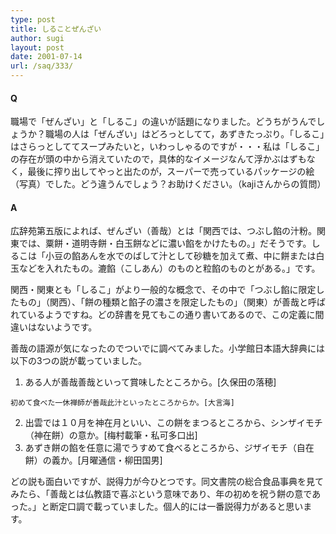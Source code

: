 ```yaml
---
type: post
title: しることぜんざい
author: sugi
layout: post
date: 2001-07-14
url: /saq/333/
---
```

#### Q 

職場で「ぜんざい」と「しるこ」の違いが話題になりました。どうちがうんでしょうか？職場の人は「ぜんざい」はどろっとしてて，あずきたっぷり。「しるこ」はさらっとしててスープみたいと，いわっしゃるのですが・・・私は「しるこ」の存在が頭の中から消えていたので，具体的なイメージなんて浮かぶはずもなく，最後に搾り出してやっと出たのが，スーパーで売っているパッケージの絵（写真）でした。どう違うんでしょう？お助けください。（kajiさんからの質問）

#### A 

広辞苑第五版によれば、ぜんざい（善哉）とは「関西では、つぶし餡の汁粉。関東では、粟餅・道明寺餅・白玉餅などに濃い餡をかけたもの。」だそうです。しるこは「小豆の餡あんを水でのばして汁として砂糖を加えて煮、中に餅または白玉などを入れたもの。漉餡（こしあん）のものと粒餡のものとがある。」です。

関西・関東とも「しるこ」がより一般的な概念で、その中で「つぶし餡に限定したもの」（関西）、「餅の種類と餡子の濃さを限定したもの」（関東）が善哉と呼ばれているようですね。どの辞書を見てもこの通り書いてあるので、この定義に間違いはないようです。

善哉の語源が気になったのでついでに調べてみました。小学館日本語大辞典には以下の3つの説が載っていました。

  1. ある人が善哉善哉といって賞味したところから。[久保田の落穂]
   
    初めて食べた一休禅師が善哉此汁といったところからか。[大言海]
  2. 出雲では１０月を神在月といい、この餅をまつるところから、シンザイモチ（神在餅）の意か。[梅村載筆・私可多口出]
  3. あずき餅の餡を任意に湯でうすめて食べるところから、ジザイモチ（自在餅）の義か。[月曜通信・柳田国男]

どの説も面白いですが、説得力が今ひとつです。同文書院の総合食品事典を見てみたら、「善哉とは仏教語で喜ぶという意味であり、年の初めを祝う餅の意であった。」と断定口調で載っていました。個人的には一番説得力があると思います。